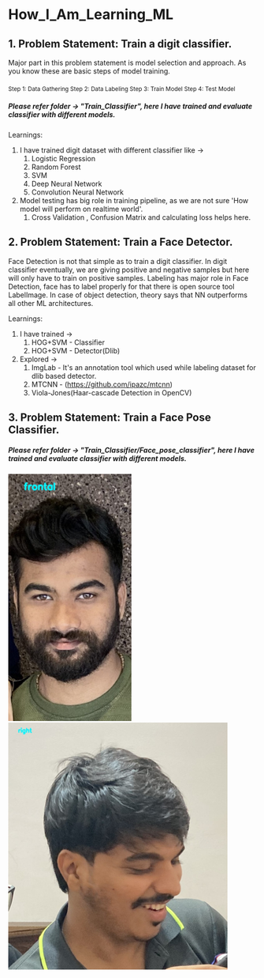 # How_I_Am_Learning_ML

## 1. Problem Statement: Train a digit classifier.
Major part in this problem statement is model selection and approach.
As you know these are basic steps of model training.

<sub>
  Step 1: Data Gathering 
  Step 2: Data Labeling
  Step 3: Train Model 
  Step 4: Test Model
</sub>

##### Please refer folder -> "Train_Classifier", here I have trained and evaluate classifier with different models.

Learnings: 
1. I have trained digit dataset with different classifier like ->
   1. Logistic Regression 
   2. Random Forest 
   3. SVM 
   4. Deep Neural Network 
   5. Convolution Neural Network
2. Model testing has big role in training pipeline, as we are not sure 'How model will perform on realtime world'. 
   1. Cross Validation , Confusion Matrix and calculating loss helps here.

## 2. Problem Statement: Train a Face Detector.
Face Detection is not that simple as to train a digit classifier. In digit classifier eventually, 
we are giving positive and negative samples but here will only have to train on positive samples. Labeling has major 
role in Face Detection, face has to label properly for that there is open source tool LabelImage.
In case of object detection, theory says that NN outperforms all other ML architectures. 

Learnings: 
1. I have trained ->
   1. HOG+SVM - Classifier 
   2. HOG+SVM - Detector(Dlib)
2. Explored ->
   1. ImgLab - It's an annotation tool which used while labeling dataset for dlib based detector.
   2. MTCNN - (https://github.com/ipazc/mtcnn)
   3. Viola-Jones(Haar-cascade Detection in OpenCV)
   
## 3. Problem Statement: Train a Face Pose Classifier.
##### Please refer folder -> "Train_Classifier/Face_pose_classifier", here I have trained and evaluate classifier with different models.
 <img height=500 alt="Coding" src="Train_Classifier/Face_pose_classifier/my_face_1.JPG"> <img height=500 alt="Coding" src="Train_Classifier/Face_pose_classifier/face_2.JPG">
